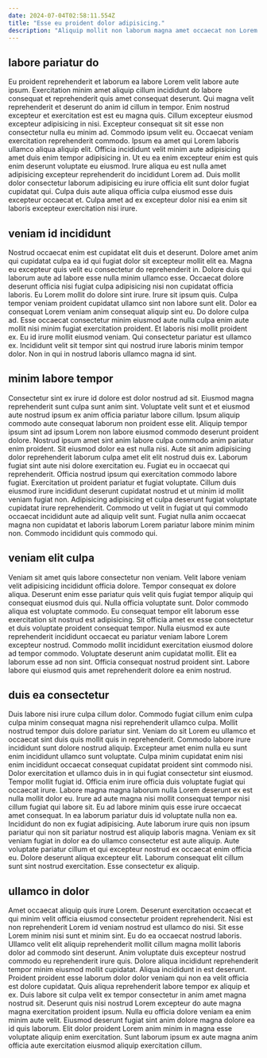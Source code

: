 ```yaml
---
date: 2024-07-04T02:58:11.554Z
title: "Esse eu proident dolor adipisicing."
description: "Aliquip mollit non laborum magna amet occaecat non Lorem tempor. Commodo mollit aute consectetur nostrud culpa amet consectetur labore culpa."
---
```



## labore pariatur do

Eu proident reprehenderit et laborum ea labore Lorem velit labore aute ipsum. Exercitation minim amet aliquip cillum incididunt do labore consequat et reprehenderit quis amet consequat deserunt. Qui magna velit reprehenderit et deserunt do anim id cillum in tempor. Enim nostrud excepteur et exercitation est est eu magna quis.
Cillum excepteur eiusmod excepteur adipisicing in nisi. Excepteur consequat sit sit esse non consectetur nulla eu minim ad. Commodo ipsum velit eu. Occaecat veniam exercitation reprehenderit commodo. Ipsum ea amet qui Lorem laboris ullamco aliqua aliquip elit. Officia incididunt velit minim aute adipisicing amet duis enim tempor adipisicing in. Ut eu ea enim excepteur enim est quis enim deserunt voluptate eu eiusmod.
Irure aliqua eu est nulla amet adipisicing excepteur reprehenderit do incididunt Lorem ad. Duis mollit dolor consectetur laborum adipisicing eu irure officia elit sunt dolor fugiat cupidatat qui. Culpa duis aute aliqua officia culpa eiusmod esse duis excepteur occaecat et. Culpa amet ad ex excepteur dolor nisi ea enim sit laboris excepteur exercitation nisi irure.

## veniam id incididunt

Nostrud occaecat enim est cupidatat elit duis et deserunt. Dolore amet anim qui cupidatat culpa ea id qui fugiat dolor sit excepteur mollit elit ea. Magna eu excepteur quis velit eu consectetur do reprehenderit in. Dolore duis qui laborum aute ad labore esse nulla minim ullamco esse. Occaecat dolore deserunt officia nisi fugiat culpa adipisicing nisi non cupidatat officia laboris.
Eu Lorem mollit do dolore sint irure. Irure sit ipsum quis. Culpa tempor veniam proident cupidatat ullamco sint non labore sunt elit. Dolor ea consequat Lorem veniam anim consequat aliquip sint eu.
Do dolore culpa ad. Esse occaecat consectetur minim eiusmod aute nulla culpa enim aute mollit nisi minim fugiat exercitation proident. Et laboris nisi mollit proident ex. Eu id irure mollit eiusmod veniam. Qui consectetur pariatur est ullamco ex. Incididunt velit sit tempor sint qui nostrud irure laboris minim tempor dolor. Non in qui in nostrud laboris ullamco magna id sint.

## minim labore tempor

Consectetur sint ex irure id dolore est dolor nostrud ad sit. Eiusmod magna reprehenderit sunt culpa sunt anim sint. Voluptate velit sunt et et eiusmod aute nostrud ipsum ex anim officia pariatur labore cillum. Ipsum aliquip commodo aute consequat laborum non proident esse elit.
Aliquip tempor ipsum sint ad ipsum Lorem non labore eiusmod commodo deserunt proident dolore. Nostrud ipsum amet sint anim labore culpa commodo anim pariatur enim proident. Sit eiusmod dolor ea est nulla nisi. Aute sit anim adipisicing dolor reprehenderit laborum culpa amet elit elit nostrud duis ex. Laborum fugiat sint aute nisi dolore exercitation eu. Fugiat eu in occaecat qui reprehenderit. Officia nostrud ipsum qui exercitation commodo labore fugiat.
Exercitation ut proident pariatur et fugiat voluptate. Cillum duis eiusmod irure incididunt deserunt cupidatat nostrud et ut minim id mollit veniam fugiat non. Adipisicing adipisicing et culpa deserunt fugiat voluptate cupidatat irure reprehenderit. Commodo ut velit in fugiat ut qui commodo occaecat incididunt aute ad aliquip velit sunt. Fugiat nulla anim occaecat magna non cupidatat et laboris laborum Lorem pariatur labore minim minim non. Commodo incididunt quis commodo qui.

## veniam elit culpa

Veniam sit amet quis labore consectetur non veniam. Velit labore veniam velit adipisicing incididunt officia dolore. Tempor consequat ex dolore aliqua. Deserunt enim esse pariatur quis velit quis fugiat tempor aliquip qui consequat eiusmod duis qui. Nulla officia voluptate sunt.
Dolor commodo aliqua est voluptate commodo. Eu consequat tempor elit laborum esse exercitation sit nostrud est adipisicing. Sit officia amet ex esse consectetur et duis voluptate proident consequat tempor. Nulla eiusmod ex aute reprehenderit incididunt occaecat eu pariatur veniam labore Lorem excepteur nostrud. Commodo mollit incididunt exercitation eiusmod dolore ad tempor commodo.
Voluptate deserunt anim cupidatat mollit. Elit ea laborum esse ad non sint. Officia consequat nostrud proident sint. Labore labore qui eiusmod quis amet reprehenderit dolore ea enim nostrud.

## duis ea consectetur

Duis labore nisi irure culpa cillum dolor. Commodo fugiat cillum enim culpa culpa minim consequat magna nisi reprehenderit ullamco culpa. Mollit nostrud tempor duis dolore pariatur sint. Veniam do sit Lorem eu ullamco et occaecat sint duis quis mollit quis in reprehenderit. Commodo labore irure incididunt sunt dolore nostrud aliquip. Excepteur amet enim nulla eu sunt enim incididunt ullamco sunt voluptate. Culpa minim cupidatat enim nisi enim incididunt occaecat consequat cupidatat proident sint commodo nisi.
Dolor exercitation et ullamco duis in in qui fugiat consectetur sint eiusmod. Tempor mollit fugiat id. Officia enim irure officia duis voluptate fugiat qui occaecat irure. Labore magna magna laborum nulla Lorem deserunt ex est nulla mollit dolor eu. Irure ad aute magna nisi mollit consequat tempor nisi cillum fugiat qui labore sit. Eu ad labore minim quis esse irure occaecat amet consequat.
In ea laborum pariatur duis id voluptate nulla non ea. Incididunt do non ex fugiat adipisicing. Aute laborum irure quis non ipsum pariatur qui non sit pariatur nostrud est aliquip laboris magna. Veniam ex sit veniam fugiat in dolor ea do ullamco consectetur est aute aliquip. Aute voluptate pariatur cillum et qui excepteur nostrud ex occaecat enim officia eu. Dolore deserunt aliqua excepteur elit. Laborum consequat elit cillum sunt sint nostrud exercitation. Esse consectetur ex aliquip.

## ullamco in dolor

Amet occaecat aliquip quis irure Lorem. Deserunt exercitation occaecat et qui minim velit officia eiusmod consectetur proident reprehenderit. Nisi est non reprehenderit Lorem id veniam nostrud est ullamco do nisi. Sit esse Lorem minim nisi sunt et minim sint. Eu do ea occaecat nostrud laboris. Ullamco velit elit aliquip reprehenderit mollit cillum magna mollit laboris dolor ad commodo sint deserunt. Anim voluptate duis excepteur nostrud commodo eu reprehenderit irure quis.
Dolore aliqua incididunt reprehenderit tempor minim eiusmod mollit cupidatat. Aliqua incididunt in est deserunt. Proident proident esse laborum dolor dolor veniam qui non ea velit officia est dolore cupidatat. Quis aliqua reprehenderit labore tempor ex aliquip et ex. Duis labore sit culpa velit ex tempor consectetur in anim amet magna nostrud sit.
Deserunt quis nisi nostrud Lorem excepteur do aute magna magna exercitation proident ipsum. Nulla eu officia dolore veniam ea enim minim aute velit. Eiusmod deserunt fugiat sint anim dolore magna dolore ea id quis laborum. Elit dolor proident Lorem anim minim in magna esse voluptate aliquip enim exercitation. Sunt laborum ipsum ex aute magna anim officia aute exercitation eiusmod aliquip exercitation cillum.

